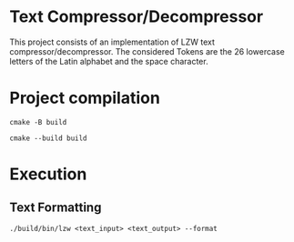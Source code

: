 # Text Compressor/Decompressor

This project consists of an implementation of LZW text compressor/decompressor. The considered Tokens are the 26 lowercase letters of the Latin alphabet and the space character.

# Project compilation

`cmake -B build`

`cmake --build build`

# Execution

## Text Formatting

`./build/bin/lzw <text_input> <text_output> --format`